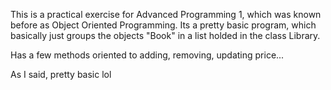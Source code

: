 This is a practical exercise for Advanced Programming 1, which was known before as Object Oriented Programming. Its a pretty basic program, which basically just groups the objects "Book" in a list holded in the class Library. 

Has a few methods oriented to adding, removing, updating price... 

As I said, pretty basic lol 
